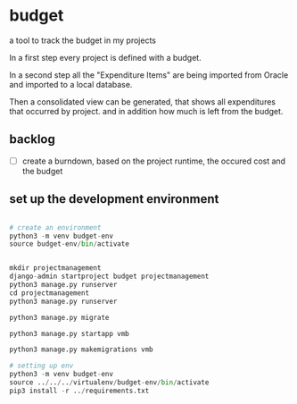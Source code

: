 
# budget

a tool to track the budget in my projects

In a first step every project is defined with a budget.

In a second step all the "Expenditure Items" are being imported from Oracle and imported to a local database.

Then a consolidated view can be generated, that shows all expenditures that occurred by project. and in addition how much is left from the budget.

## backlog

- [ ] create a burndown, based on the project runtime, the occured cost and the budget

## set up the development environment

```python

# create an environment
python3 -m venv budget-env
source budget-env/bin/activate


mkdir projectmanagement
django-admin startproject budget projectmanagement
python3 manage.py runserver
cd projectmanagement 
python3 manage.py runserver

python3 manage.py migrate

python3 manage.py startapp vmb

python3 manage.py makemigrations vmb
````

```python
# setting up env
python3 -m venv budget-env
source ../../../virtualenv/budget-env/bin/activate
pip3 install -r ../requirements.txt
````

